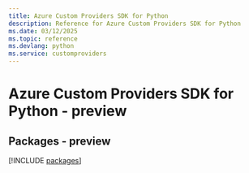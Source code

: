 ```yaml
---
title: Azure Custom Providers SDK for Python
description: Reference for Azure Custom Providers SDK for Python
ms.date: 03/12/2025
ms.topic: reference
ms.devlang: python
ms.service: customproviders
---
```

# Azure Custom Providers SDK for Python - preview
## Packages - preview
[!INCLUDE [packages](custom-providers-index.md)]
